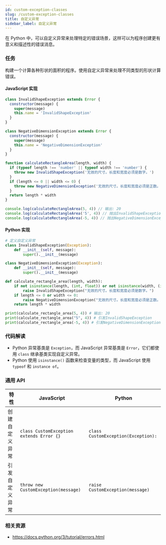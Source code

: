 ```yaml
---
id: custom-exception-classes
slug: /custom-exception-classes
title: 自定义异常
sidebar_label: 自定义异常
---
```


在 Python 中，可以自定义异常来处理特定的错误场景，这样可以为程序创建更有意义和描述性的错误消息。

### 任务

构建一个计算各种形状的面积的程序。使用自定义异常来处理不同类型的形状计算错误。

#### JavaScript 实现

```javascript
class InvalidShapeException extends Error {
  constructor(message) {
    super(message)
    this.name = 'InvalidShapeException'
  }
}

class NegativeDimensionException extends Error {
  constructor(message) {
    super(message)
    this.name = 'NegativeDimensionException'
  }
}

function calculateRectangleArea(length, width) {
  if (typeof length !== 'number' || typeof width !== 'number') {
    throw new InvalidShapeException('无效的尺寸。长度和宽度必须是数字。')
  }
  if (length <= 0 || width <= 0) {
    throw new NegativeDimensionException('无效的尺寸。长度和宽度必须是正数。')
  }
  return length * width
}

console.log(calculateRectangleArea(5, 4)) // 输出: 20
console.log(calculateRectangleArea('5', 4)) // 抛出InvalidShapeException
console.log(calculateRectangleArea(-5, 4)) // 抛出NegativeDimensionException
```

#### Python 实现

```python
# 定义自定义异常
class InvalidShapeException(Exception):
    def __init__(self, message):
        super().__init__(message)

class NegativeDimensionException(Exception):
    def __init__(self, message):
        super().__init__(message)

def calculate_rectangle_area(length, width):
    if not isinstance(length, (int, float)) or not isinstance(width, (int, float)):
        raise InvalidShapeException("无效的尺寸。长度和宽度必须是数字。")
    if length <= 0 or width <= 0:
        raise NegativeDimensionException("无效的尺寸。长度和宽度必须是正数。")
    return length * width

print(calculate_rectangle_area(5, 4)) # 输出: 20
print(calculate_rectangle_area("5", 4)) # 引发InvalidShapeException
print(calculate_rectangle_area(-5, 4)) # 引发NegativeDimensionException
```

### 代码解读

- Python 异常基类是 `Exception`，而 JavaScript 异常基类是 `Error`，它们都使用 `class` 继承基类实现自定义异常。
- Python 使用 `isinstance()` 函数来检查变量的类型，而 JavaScript 使用 `typeof` 和 `instance of`。

### 通用 API

| 特性           | JavaScript                               | Python                              |
| -------------- | ---------------------------------------- | ----------------------------------- |
| 创建自定义异常 | `class CustomException extends Error {}` | `class CustomException(Exception):` |
| 引发自定义异常 | `throw new CustomException(message)`     | `raise CustomException(message)`    |

### 相关资源

- https://docs.python.org/3/tutorial/errors.html
